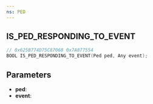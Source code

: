 ```yaml
---
ns: PED
---
```

## IS_PED_RESPONDING_TO_EVENT

```c
// 0x625B774D75C87068 0x7A877554
BOOL IS_PED_RESPONDING_TO_EVENT(Ped ped, Any event);
```

## Parameters
* **ped**:
* **event**:
